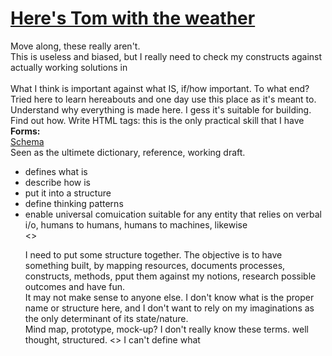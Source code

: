 # <a href="https://www.youtube.com/watch?v=r16GL3N4PdM">Here's Tom with the weather</a>
Move along, these really aren't.<br>This is useless and biased, but I really need to check my constructs against actually working solutions in <br>
<br>What I think is important against what IS, if/how important. To what end? Tried here to learn hereabouts and one day use this place as it's meant to. Understand why everything is made here. I gess it's suitable for building. Find out how. Write HTML tags: this is the only practical skill that I have<br> 
<b>Forms:</b><br>
<a href="https://schema.org/">Schema</a><br>
Seen as the ultimete dictionary, reference, working draft.<br>
<ul><li>defines what is</li>
<li>describe how is</li>
<li>put it into a structure</li>
<li>define thinking patterns</li>
<li>enable universal comuication suitable for any entity that relies on verbal i/o, humans to humans, humans to machines, likewise</li>
<>
<br>

I need to put some structure together. The objective is to have something built, by mapping resources, documents processes, constructs, methods, pput them against my notions, research possible outcomes and have fun. 
<br>It may not make sense to anyone else. I don't know what is the proper name or structure here, and I don't want to rely on my imaginations as the only determinant of its state/nature.
<br>Mind map, prototype, mock-up? I don't really know these terms. 
well thought,  structured. <>
I can't define what 


